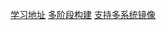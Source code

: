 [学习地址](https://yeasy.gitbook.io/docker_practice/image/dockerfile)
[多阶段构建](https://yeasy.gitbook.io/docker_practice/image/multistage-builds)
[支持多系统镜像](https://yeasy.gitbook.io/docker_practice/image/manifest)